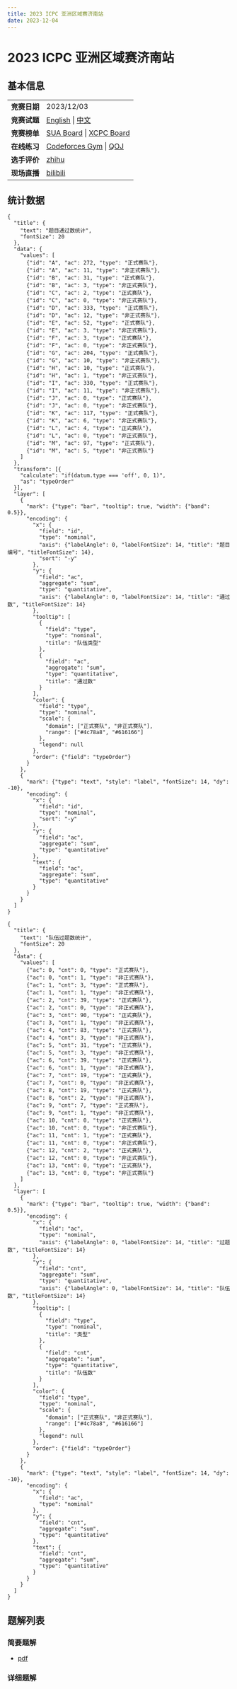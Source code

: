 ```yaml
---
title: 2023 ICPC 亚洲区域赛济南站
date: 2023-12-04
---
```


# 2023 ICPC 亚洲区域赛济南站

## 基本信息

<table>
<tr>
<td><b>竞赛日期</b></td><td>2023/12/03</td>
</tr>
<tr>
<td><b>竞赛试题</b></td><td><a href="contest-en.pdf">English</a> | <a href="contest-zh.pdf">中文</a></td>
</tr>
<tr>
<td><b>竞赛榜单</b></td><td><a href="board">SUA Board</a> | <a href="https://board.xcpcio.com/icpc/48th/nanjing">XCPC Board</a></td>
</tr>
<tr>
<td><b>在线练习</b></td><td><a href="https://codeforces.com/gym/104901">Codeforces Gym</a> | <a href="https://qoj.ac/contest/1472">QOJ</a></td>
</tr>
<tr>
<td><b>选手评价</b></td><td><a href="https://www.zhihu.com/question/631214119">zhihu</a></td>
</tr>
<tr>
<td><b>现场直播</b></td><td><a href="https://www.bilibili.com/video/BV1VC4y117Bh/">bilibili</a></td>
</tr>
</table>

## 统计数据

```vegalite
{
  "title": {
    "text": "题目通过数统计",
    "fontSize": 20
  },
  "data": {
    "values": [
      {"id": "A", "ac": 272, "type": "正式赛队"},
      {"id": "A", "ac": 11, "type": "非正式赛队"},
      {"id": "B", "ac": 31, "type": "正式赛队"},
      {"id": "B", "ac": 3, "type": "非正式赛队"},
      {"id": "C", "ac": 2, "type": "正式赛队"},
      {"id": "C", "ac": 0, "type": "非正式赛队"},
      {"id": "D", "ac": 333, "type": "正式赛队"},
      {"id": "D", "ac": 12, "type": "非正式赛队"},
      {"id": "E", "ac": 52, "type": "正式赛队"},
      {"id": "E", "ac": 3, "type": "非正式赛队"},
      {"id": "F", "ac": 3, "type": "正式赛队"},
      {"id": "F", "ac": 0, "type": "非正式赛队"},
      {"id": "G", "ac": 204, "type": "正式赛队"},
      {"id": "G", "ac": 10, "type": "非正式赛队"},
      {"id": "H", "ac": 10, "type": "正式赛队"},
      {"id": "H", "ac": 1, "type": "非正式赛队"},
      {"id": "I", "ac": 330, "type": "正式赛队"},
      {"id": "I", "ac": 11, "type": "非正式赛队"},
      {"id": "J", "ac": 0, "type": "正式赛队"},
      {"id": "J", "ac": 0, "type": "非正式赛队"},
      {"id": "K", "ac": 117, "type": "正式赛队"},
      {"id": "K", "ac": 6, "type": "非正式赛队"},
      {"id": "L", "ac": 4, "type": "正式赛队"},
      {"id": "L", "ac": 0, "type": "非正式赛队"},
      {"id": "M", "ac": 97, "type": "正式赛队"},
      {"id": "M", "ac": 5, "type": "非正式赛队"}
    ]
  },
  "transform": [{
    "calculate": "if(datum.type === 'off', 0, 1)",
    "as": "typeOrder"
  }],
  "layer": [
    {
      "mark": {"type": "bar", "tooltip": true, "width": {"band": 0.5}},
      "encoding": {
        "x": {
          "field": "id",
          "type": "nominal",
          "axis": {"labelAngle": 0, "labelFontSize": 14, "title": "题目编号", "titleFontSize": 14},
          "sort": "-y"
        },
        "y": {
          "field": "ac",
          "aggregate": "sum",
          "type": "quantitative",
          "axis": {"labelAngle": 0, "labelFontSize": 14, "title": "通过数", "titleFontSize": 14}
        },
        "tooltip": [
          {
            "field": "type",
            "type": "nominal",
            "title": "队伍类型"
          },
          {
            "field": "ac",
            "aggregate": "sum",
            "type": "quantitative",
            "title": "通过数"
          }
        ],
        "color": {
          "field": "type",
          "type": "nominal",
          "scale": {
            "domain": ["正式赛队", "非正式赛队"],
            "range": ["#4c78a8", "#616166"]
          },
          "legend": null
        },
        "order": {"field": "typeOrder"}
      }
    },
    {
      "mark": {"type": "text", "style": "label", "fontSize": 14, "dy": -10},
      "encoding": {
        "x": {
          "field": "id",
          "type": "nominal",
          "sort": "-y"
        },
        "y": {
          "field": "ac",
          "aggregate": "sum",
          "type": "quantitative"
        },
        "text": {
          "field": "ac",
          "aggregate": "sum",
          "type": "quantitative"
        }
      }
    }
  ]
}
```

```vegalite
{
  "title": {
    "text": "队伍过题数统计",
    "fontSize": 20
  },
  "data": {
    "values": [
      {"ac": 0, "cnt": 0, "type": "正式赛队"},
      {"ac": 0, "cnt": 1, "type": "非正式赛队"},
      {"ac": 1, "cnt": 3, "type": "正式赛队"},
      {"ac": 1, "cnt": 1, "type": "非正式赛队"},
      {"ac": 2, "cnt": 39, "type": "正式赛队"},
      {"ac": 2, "cnt": 0, "type": "非正式赛队"},
      {"ac": 3, "cnt": 90, "type": "正式赛队"},
      {"ac": 3, "cnt": 1, "type": "非正式赛队"},
      {"ac": 4, "cnt": 83, "type": "正式赛队"},
      {"ac": 4, "cnt": 3, "type": "非正式赛队"},
      {"ac": 5, "cnt": 31, "type": "正式赛队"},
      {"ac": 5, "cnt": 3, "type": "非正式赛队"},
      {"ac": 6, "cnt": 39, "type": "正式赛队"},
      {"ac": 6, "cnt": 1, "type": "非正式赛队"},
      {"ac": 7, "cnt": 19, "type": "正式赛队"},
      {"ac": 7, "cnt": 0, "type": "非正式赛队"},
      {"ac": 8, "cnt": 19, "type": "正式赛队"},
      {"ac": 8, "cnt": 2, "type": "非正式赛队"},
      {"ac": 9, "cnt": 7, "type": "正式赛队"},
      {"ac": 9, "cnt": 1, "type": "非正式赛队"},
      {"ac": 10, "cnt": 0, "type": "正式赛队"},
      {"ac": 10, "cnt": 0, "type": "非正式赛队"},
      {"ac": 11, "cnt": 1, "type": "正式赛队"},
      {"ac": 11, "cnt": 0, "type": "非正式赛队"},
      {"ac": 12, "cnt": 2, "type": "正式赛队"},
      {"ac": 12, "cnt": 0, "type": "非正式赛队"},
      {"ac": 13, "cnt": 0, "type": "正式赛队"},
      {"ac": 13, "cnt": 0, "type": "非正式赛队"}
    ]
  },
  "layer": [
    {
      "mark": {"type": "bar", "tooltip": true, "width": {"band": 0.5}},
      "encoding": {
        "x": {
          "field": "ac",
          "type": "nominal",
          "axis": {"labelAngle": 0, "labelFontSize": 14, "title": "过题数", "titleFontSize": 14}
        },
        "y": {
          "field": "cnt",
          "aggregate": "sum",
          "type": "quantitative",
          "axis": {"labelAngle": 0, "labelFontSize": 14, "title": "队伍数", "titleFontSize": 14}
        },
        "tooltip": [
          {
            "field": "type",
            "type": "nominal",
            "title": "类型"
          },
          {
            "field": "cnt",
            "aggregate": "sum",
            "type": "quantitative",
            "title": "队伍数"
          }
        ],
        "color": {
          "field": "type",
          "type": "nominal",
          "scale": {
            "domain": ["正式赛队", "非正式赛队"],
            "range": ["#4c78a8", "#616166"]
          },
          "legend": null
        },
        "order": {"field": "typeOrder"}
      }
    },
    {
      "mark": {"type": "text", "style": "label", "fontSize": 14, "dy": -10},
      "encoding": {
        "x": {
          "field": "ac",
          "type": "nominal"
        },
        "y": {
          "field": "cnt",
          "aggregate": "sum",
          "type": "quantitative"
        },
        "text": {
          "field": "cnt",
          "aggregate": "sum",
          "type": "quantitative"
        }
      }
    }
  ]
}
```

## 题解列表

### 简要题解

* [pdf](tutorial-sketch-zh.pdf)

### 详细题解

<!--
* [A - 停停，昨日请不要再重现](a.md)
* [B - 索道](b.md)
* [C - 智巧灵蕈大竞逐](c.md)
* [D - 聊天程序](d.md)
* [E - 树的染色](e.md)
* [F - 三角形](f.md)
* [G - 邪恶铭刻](g.md)
* [H - 工厂重现](h.md)
* [I - 完美回文](i.md)
* [J - 完美匹配](j.md)
* [K - 堆里的 NaN](k.md)
* [L - 命题作文](l.md)
* [M - 清空水箱](m.md)
-->
